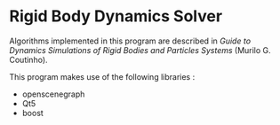 Rigid Body Dynamics Solver
==========================

Algorithms implemented in this program are described in *Guide to Dynamics Simulations of Rigid Bodies and Particles Systems* (Murilo G. Coutinho).

This program makes use of the following libraries :
* openscenegraph
* Qt5
* boost


